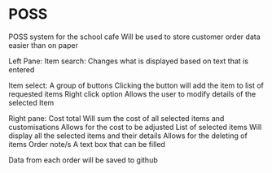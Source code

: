 # POSS
POSS system for the school cafe
Will be used to store customer order data easier than on paper

Left Pane:
  Item search:
    Changes what is displayed based on text that is entered

  Item select:
    A group of buttons
    Clicking the button will add the item to list of requested items
    Right click option
    Allows the user to modify details of the selected Item

Right pane:
  Cost total
    Will sum the cost of all selected items and customisations
    Allows for the cost to be adjusted
  List of selected items
    Will display all the selected items and their details
    Allows for the deleting of items
  Order note/s
    A text box that can be filled

Data from each order will be saved to github
